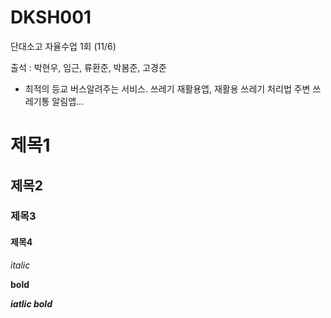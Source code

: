 # DKSH001
단대소고 자율수업 1회 (11/6)

출석 : 박현우, 임근, 류환준, 박봄준, 고경준

* 최적의 등교 버스알려주는 서비스.
        쓰레기 재활용앱, 재활용 쓰레기 처리법
       주변 쓰레기통 알림앱…
       
       
# 제목1
## 제목2
### 제목3
#### 제목4

*italic*

**bold**

***iatlic bold***
